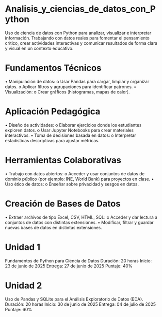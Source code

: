 # Analisis_y_ciencias_de_datos_con_Python
Uso de ciencia de datos con Python para analizar, visualizar e interpretar información. Trabajando con datos reales para fomentar el pensamiento crítico, crear actividades interactivas y comunicar resultados de forma clara y visual en un contexto educativo.

# Fundamentos Técnicos
  • Manipulación de datos:
    o Usar Pandas para cargar, limpiar y organizar datos.
    o Aplicar filtros y agrupaciones para identificar patrones.
  • Visualización:
    o Crear gráficos (histogramas, mapas de calor).

# Aplicación Pedagógica
  • Diseño de actividades:
    o Elaborar ejercicios donde los estudiantes exploren datos.
    o Usar Jupyter Notebooks para crear materiales interactivos.
  • Toma de decisiones basada en datos:
    o Interpretar estadísticas descriptivas para ajustar métricas.

# Herramientas Colaborativas
  • Trabajo con datos abiertos:
    o Acceder y usar conjuntos de datos de dominio público (por ejemplo: INE, World Bank) para proyectos en clase.
  • Uso ético de datos:
    o Enseñar sobre privacidad y sesgos en datos.

# Creación de Bases de Datos
  • Extraer archivos de tipo Excel, CSV, HTML, SQL:
    o Acceder y dar lectura a conjuntos de datos con distintas extensiones.
  • Modificar, filtrar y guardar nuevas bases de datos en distintas extensiones.

# Unidad 1
Fundamentos de Python para Ciencia de Datos
  Duración: 20 horas
  Inicio: 23 de junio de 2025
  Entrega: 27 de junio de 2025
  Puntaje: 40%

# Unidad 2
Uso de Pandas y SQLite para el Análisis Exploratorio de Datos (EDA).
  Duración: 20 horas
  Inicio: 30 de junio de 2025
  Entrega: 04 de julio de 2025
  Puntaje: 60%
